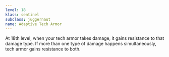 ```yaml
---
level: 18
klass: sentinel
subclass: juggernaut
name: Adaptive Tech Armor
---
```

At 18th level, when your tech armor takes damage, it gains resistance to that damage type. If more than one
type of damage happens simultaneously, tech armor gains resistance to both.
